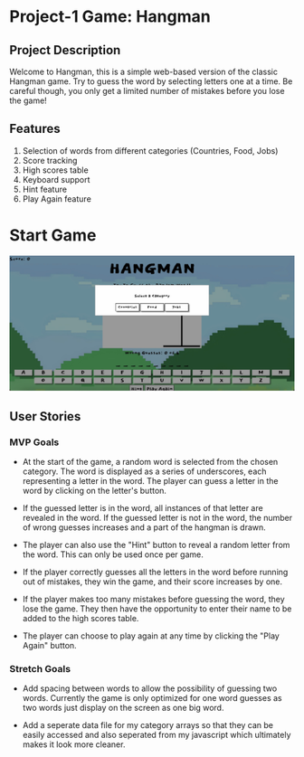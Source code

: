 # Project-1 Game: Hangman

## Project Description
Welcome to Hangman, this is a simple web-based version of the classic Hangman game. Try to guess the word by selecting letters one at a time. Be careful though, you only get a limited number of mistakes before you lose the game!


## Features
1. Selection of words from different categories (Countries, Food, Jobs)
2. Score tracking
3. High scores table
4. Keyboard support
5. Hint feature
6. Play Again feature


# Start Game
![Image](start-game.jpeg)


## User Stories
### MVP Goals
- At the start of the game, a random word is selected from the chosen category. The word is displayed as a series of underscores, each representing a letter in the word. The player can guess a letter in the word by clicking on the letter's button.

- If the guessed letter is in the word, all instances of that letter are revealed in the word. If the guessed letter is not in the word, the number of wrong guesses increases and a part of the hangman is drawn.

- The player can also use the "Hint" button to reveal a random letter from the word. This can only be used once per game.

- If the player correctly guesses all the letters in the word before running out of mistakes, they win the game, and their score increases by one.

- If the player makes too many mistakes before guessing the word, they lose the game. They then have the opportunity to enter their name to be added to the high scores table.

- The player can choose to play again at any time by clicking the "Play Again" button.


### Stretch Goals
- Add spacing between words to allow the possibility of guessing two words. Currently the game is only optimized for one word guesses as two words just display on the screen as one big word.

- Add a seperate data file for my category arrays so that they can be easily accessed and also seperated from my javascript which ultimately makes it look more cleaner.

